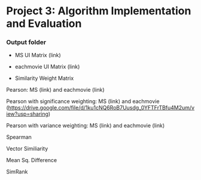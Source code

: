 # Project 3: Algorithm Implementation and Evaluation
### Output folder

+ MS UI Matrix (link)
+ eachmovie UI Matrix (link)

+ Similarity Weight Matrix

Pearson: MS (link) and eachmovie (link)

Pearson with significance weighting: MS (link) and eachmovie (https://drive.google.com/file/d/1ku1cNQ6RoB7Uusdg_0YFTFrTBfu4M2um/view?usp=sharing)

Pearson with variance weighting: MS (link) and eachmovie (link) 

Spearman

Vector Similiarity

Mean Sq. Difference

SimRank
